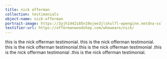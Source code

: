 ```yaml
---
title: nick offerman
collection: testimonials
object-name: nick-offerman
portrait-image: https://3yjh1442i85n19ojee3jlshul7l-wpengine.netdna-ssl.com/wp-content/uploads/2013/10/nick_bio_new.jpg
testifier-url: https://offermanwoodshop.com/whoweare/nick/
---
```


this is the nick offerman testimonial. this is the nick offerman testimonial. this is the nick offerman testimonial.this is the nick offerman testimonial .this is the nick offerman testimonial .this is the nick offerman testimonial.
